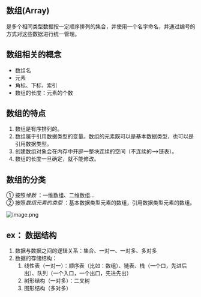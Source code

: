 ## 数组(Array)
是多个相同类型数据按一定顺序排列的集合，并使用一个名字命名，并通过编号的方式对这些数据进行统一管理。


## 数组相关的概念
   - 数组名
   - 元素
   - 角标、下标、索引
   - 数组的长度：元素的个数


## 数组的特点
   1. 数组是有序排列的。
   2. 数组属于引用数据类型的变量。数组的元素既可以是基本数据类型，也可以是引用数据类型。
   3. 创建数组对象会在内存中开辟一整块连续的空间（不连续的-->链表）。
   4. 数组的长度一旦确定，就不能修改。


## 数组的分类

   ① 按照*维数* ：一维数组、二维数组...  
   ② 按照*数组元素的类型* ：基本数据类型元素的数组，引用数据类型元素的数组。  

![image.png](https://cdn.gxmnzl.xyz/img/SE0301.png)


## ex： 数据结构

1. 数据与数据之间的逻辑关系：集合、一对一、一对多、多对多
2. 数据的存储结构：
   1. 线性表（一对一）：顺序表（比如：数组）、链表、栈（一个口，先进后出）、队列（一个入口，一个出口，先进先出）
   2. 树形结构（一对多）：二叉树
   3. 图形结构（多对多）
